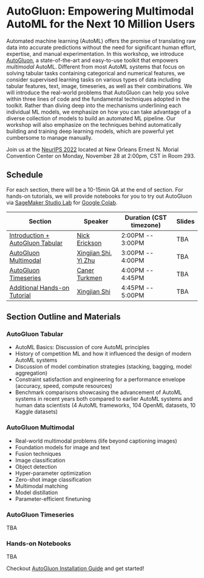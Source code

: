 # AutoGluon: Empowering Multimodal AutoML for the Next 10 Million Users

Automated machine learning (AutoML) offers the promise of translating raw data into accurate predictions without the need for 
significant human effort, expertise, and manual experimentation. In this workshop, we introduce [AutoGluon](https://github.com/awslabs/autogluon), 
a state-of-the-art and easy-to-use toolkit that empowers *multimodal* AutoML. Different from most AutoML systems that focus on solving tabular tasks 
containing categorical and numerical features, we consider supervised learning tasks on various types of data including tabular 
features, text, image, timeseries, as well as their combinations. We will introduce the real-world problems that AutoGluon can help you 
solve within three lines of code and the fundamental techniques adopted in the toolkit.
Rather than diving deep into the mechanisms underlining each individual ML models, 
we emphasize on how you can take advantage of a diverse collection of models to build an automated ML pipeline.
Our workshop will also emphasize on the techniques behind automatically building and training deep learning models, 
which are powerful yet cumbersome to manage manually.

Join us at the [NeurIPS 2022](https://nips.cc/) located at New Orleans Ernest N. Morial Convention Center on Monday, November 28 at 2:00pm, CST in 
Room 293.


## Schedule

For each section, there will be a 10-15min QA at the end of section. For hands-on tutorials, 
we will provide notebooks for you to try out AutoGluon via [SageMaker Studio Lab](https://aws.amazon.com/sagemaker/studio-lab/) for [Google Colab](https://colab.research.google.com/).

| Section                                                | Speaker                                                                               | Duration (CST timezone) | Slides | 
|--------------------------------------------------------|---------------------------------------------------------------------------------------|-------------------------|--------|
| [Introduction + AutoGluon Tabular](#autogluon-tabular) | [Nick Erickson](https://github.com/Innixma)                                           | 2:00PM -- 3:00PM        | TBA    |
| [AutoGluon Multimodal](#autogluon-multimodal)          | [Xingjian Shi](https://github.com/sxjscience), [Yi Zhu](https://github.com/bryanyzhu) | 3:00PM -- 4:00PM        | TBA    |
| [AutoGluon Timeseries](#autogluon-timeseries)          | [Caner Turkmen](https://github.com/canerturkmen)                                      | 4:00PM -- 4:45PM        | TBA    |
| [Additional Hands-on Tutorial](#hands-on-notebooks)    | [Xingjian Shi](https://github.com/sxjscience)                                         | 4:45PM -- 5:00PM        | TBA    |


## Section Outline and Materials

### AutoGluon Tabular

- AutoML Basics: Discussion of core AutoML principles
- History of competition ML and how it influenced the design of modern AutoML systems
- Discussion of model combination strategies (stacking, bagging, model aggregation)
- Constraint satisfaction and engineering for a performance envelope (accuracy, speed, compute resources)
- Benchmark comparisons showcasing the advancement of AutoML systems in recent years both compared to earlier AutoML systems and human data scientists (4 AutoML frameworks, 104 OpenML datasets, 10 Kaggle datasets)
 
### AutoGluon Multimodal

- Real-world multimodal problems (life beyond captioning images)
- Foundation models for image and text
- Fusion techniques
- Image classification
- Object detection
- Hyper-parameter optimization
- Zero-shot image classification
- Multimodal matching
- Model distillation
- Parameter-efficient finetuning

### AutoGluon Timeseries
TBA

### Hands-on Notebooks
TBA

Checkout [AutoGluon Installation Guide](https://auto.gluon.ai/stable/install.html) and get started!

